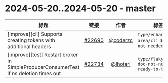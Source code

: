 # 2024-05-20..2024-05-20 - master
| 标题 | 链接 | 作者 | 标签 |
| - | :--: | :--: | - |
| [improve][cli] Supports creating tokens with additional headers | [#22690](https://github.com/apache/pulsar/pull/22690) | [@coderzc](https://github.com/coderzc) | `type/enhancement` `area/cli` `doc-not-needed`  | 
| [improve][test] Restart broker in SimpleProducerConsumerTest if ns deletion times out | [#22734](https://github.com/apache/pulsar/pull/22734) | [@lhotari](https://github.com/lhotari) | `type/flaky-tests` `doc-not-needed` `ready-to-test`  | 
